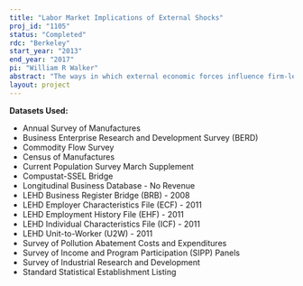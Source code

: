 ```yaml
---
title: "Labor Market Implications of External Shocks"
proj_id: "1105"
status: "Completed"
rdc: "Berkeley"
start_year: "2013"
end_year: "2017"
pi: "William R Walker"
abstract: "The ways in which external economic forces influence firm-level input and output decisions have important implications for economic welfare and social well-being. Firms and plant-owners often make decisions to maximize profits or shareholder value, and they may not fully internalize the effects of their production decisions on the local economy in which they are located. Similarly, firm owners or managers do not necessarily internalize the potential long run costs to workers when making plant layoff decisions. In some cases, these externalities create market failures. Addressing these externalities requires a proper understanding both of how external economic forces influence firm and worker decisions as well as how these decisions influence long run costs and economic incidence. This project will characterize how external market and non-market forces influence firm and worker behavior, while also evaluating the costs and incidence of sectoral reallocation of the labor market more generally. The researchers will evaluate the costs and incidence of sectoral reallocation in the labor market using the longitudinal earnings and employment records from the LEHD infrastructure file. This research will produce estimates quantifying how changes in demand drive employment responses and worker outcomes in the automobile industry and how demand shocks in a particular industry may propagate to nearby industries. The researchers will also evaluate how environmental regulation influences the type of worker hired at newly regulated firms. In addition, this research will evaluate how environmental regulation influences technology choice within a firm, and how these technology choices influence the skill mix and wage structure within that particular firm."
layout: project
---
```


**Datasets Used:**

  - Annual Survey of Manufactures 
  - Business Enterprise Research and Development Survey (BERD) 
  - Commodity Flow Survey 
  - Census of Manufactures 
  - Current Population Survey March Supplement 
  - Compustat-SSEL Bridge 
  - Longitudinal Business Database - No Revenue 
  - LEHD Business Register Bridge (BRB) - 2008 
  - LEHD Employer Characteristics File (ECF) - 2011 
  - LEHD Employment History File (EHF) - 2011 
  - LEHD Individual Characteristics File (ICF) - 2011 
  - LEHD Unit-to-Worker (U2W) - 2011 
  - Survey of Pollution Abatement Costs and Expenditures 
  - Survey of Income and Program Participation (SIPP) Panels 
  - Survey of Industrial Research and Development 
  - Standard Statistical Establishment Listing 

